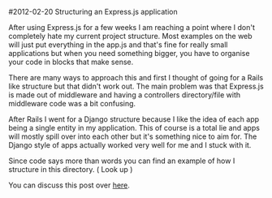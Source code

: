 #2012-02-20 Structuring an Express.js application

After using Express.js for a few weeks I am reaching a point where I don't completely hate my current project structure. Most examples on the web will just put everything in the app.js and that's fine for really small applications but when you need something bigger, you have to organise your code in blocks that make sense.

There are many ways to approach this and first I thought of going for a Rails like structure but that didn't work out. The main problem was that Express.js is made out of middleware and having a controllers directory/file with middleware code was a bit confusing.

After Rails I went for a Django structure because I like the idea of each app being a single entity in my application. This of course is a total lie and apps will mostly spill over into each other but it's something nice to aim for. The Django style of apps actually worked very well for me and I stuck with it.

Since code says more than words you can find an example of how I structure in this directory. ( Look up )

You can discuss this post over [here](https://github.com/Enome/blog/issues/1).
